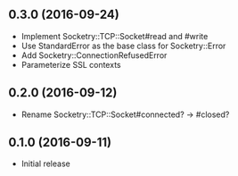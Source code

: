 ## 0.3.0 (2016-09-24)

* Implement Socketry::TCP::Socket#read and #write
* Use StandardError as the base class for Socketry::Error
* Add Socketry::ConnectionRefusedError
* Parameterize SSL contexts

## 0.2.0 (2016-09-12)

* Rename Socketry::TCP::Socket#connected? -> #closed?

## 0.1.0 (2016-09-11)

* Initial release
